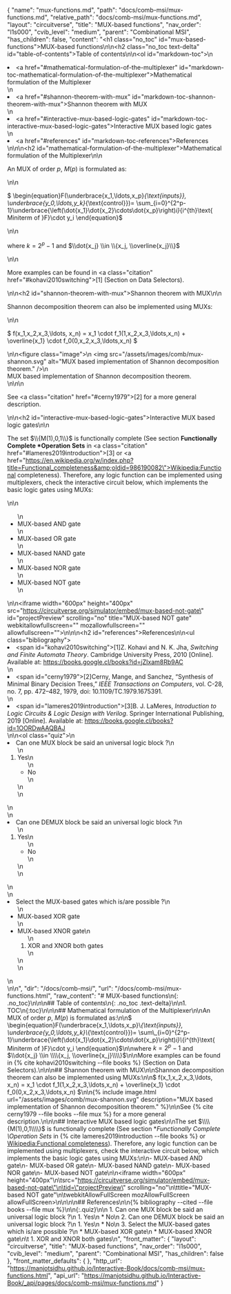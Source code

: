 {
  "name": "mux-functions.md",
  "path": "docs/comb-msi/mux-functions.md",
  "relative_path": "docs/comb-msi/mux-functions.md",
  "layout": "circuitverse",
  "title": "MUX-based functions",
  "nav_order": "l1s000",
  "cvib_level": "medium",
  "parent": "Combinational MSI",
  "has_children": false,
  "content": "<h1 class=\"no_toc\" id=\"mux-based-functions\">MUX-based functions</h1>\n\n<h2 class=\"no_toc text-delta\" id=\"table-of-contents\">Table of contents</h2>\n\n<ol id=\"markdown-toc\">\n  <li><a href=\"#mathematical-formulation-of-the-multiplexer\" id=\"markdown-toc-mathematical-formulation-of-the-multiplexer\">Mathematical formulation of the Multiplexer</a></li>\n  <li><a href=\"#shannon-theorem-with-mux\" id=\"markdown-toc-shannon-theorem-with-mux\">Shannon theorem with MUX</a></li>\n  <li><a href=\"#interactive-mux-based-logic-gates\" id=\"markdown-toc-interactive-mux-based-logic-gates\">Interactive MUX based logic gates</a></li>\n  <li><a href=\"#references\" id=\"markdown-toc-references\">References</a></li>\n</ol>\n\n<h2 id=\"mathematical-formulation-of-the-multiplexer\">Mathematical formulation of the Multiplexer</h2>\n\n<p>An MUX of order $p$, $M(p)$ is formulated as:</p>\n\n<p>$ \\begin{equation}F(\\underbrace{x_1,\\ldots,x_p}_{\\text{inputs}}, \\underbrace{y_0,\\ldots,y_k}_{\\text{control}})= \\sum_{i=0}^{2^p-1}\\underbrace{\\left(\\dot{x_1}\\dot{x_2}\\cdots\\dot{x_p}\\right)_i}_{i^{th}\\text{ Miniterm of }F}\\cdot y_i \\end{equation}$</p>\n\n<p>where $k=2^p-1$ and $\\dot{x_j} \\in \\{x_j, \\overline{x_j}\\}$</p>\n\n<p>More examples can be found in <a class=\"citation\" href=\"#kohavi2010switching\">[1]</a> (Section on Data Selectors).</p>\n\n<h2 id=\"shannon-theorem-with-mux\">Shannon theorem with MUX</h2>\n\n<p>Shannon decomposition theorem can also be implemented using MUXs:</p>\n\n<p>$ f(x_1,x_2,x_3,\\ldots, x_n) = x_1 \\cdot f_1(1,x_2,x_3,\\ldots,x_n) + \\overline{x_1} \\cdot f_0(0,x_2,x_3,\\ldots,x_n) $</p>\n\n<figure class=\"image\">\n  <img src=\"/assets/images/comb/mux-shannon.svg\" alt=\"MUX based implementation of Shannon decomposition theorem.\" />\n  <figcaption>MUX based implementation of Shannon decomposition theorem.</figcaption>\n</figure>\n\n<p>See <a class=\"citation\" href=\"#cerny1979\">[2]</a> for a more general description.</p>\n\n<h2 id=\"interactive-mux-based-logic-gates\">Interactive MUX based logic gates</h2>\n\n<p>The set $\\{M(1),0,1\\}$ is functionally complete (See section <strong>Functionally Complete *Operation Sets</strong> in <a class=\"citation\" href=\"#lameres2019introduction\">[3]</a> or <a href=\"https://en.wikipedia.org/w/index.php?title=Functional_completeness&amp;oldid=986190082\">Wikipedia:Functional completeness</a>). Therefore, any logic function can be implemented using multiplexers, check the interactive circuit below, which implements the basic logic gates using MUXs:</p>\n\n<ul>\n  <li>MUX-based AND gate</li>\n  <li>MUX-based OR gate</li>\n  <li>MUX-based NAND gate</li>\n  <li>MUX-based NOR gate</li>\n  <li>MUX-based NOT gate</li>\n</ul>\n\n<iframe width=\"600px\" height=\"400px\" src=\"https://circuitverse.org/simulator/embed/mux-based-not-gate\" id=\"projectPreview\" scrolling=\"no\" title=\"MUX-based NOT gate\" webkitallowfullscreen=\"\" mozallowfullscreen=\"\" allowfullscreen=\"\">\n</iframe>\n\n<h2 id=\"references\">References</h2>\n\n<ul class=\"bibliography\"><li><span id=\"kohavi2010switching\">[1]Z. Kohavi and N. K. Jha, <i>Switching and Finite Automata Theory</i>. Cambridge University Press, 2010 [Online]. Available at: https://books.google.cl/books?id=jZIxam8Rb9AC</span></li>\n<li><span id=\"cerny1979\">[2]Cerny, Mange, and Sanchez, “Synthesis of Minimal Binary Decision Trees,” <i>IEEE Transactions on Computers</i>, vol. C-28, no. 7, pp. 472–482, 1979, doi: 10.1109/TC.1979.1675391. </span></li>\n<li><span id=\"lameres2019introduction\">[3]B. J. LaMeres, <i>Introduction to Logic Circuits &amp; Logic Design with Verilog</i>. Springer International Publishing, 2019 [Online]. Available at: https://books.google.cl/books?id=1OORDwAAQBAJ</span></li></ul>\n\n<ol class=\"quiz\">\n  <li>Can one MUX block be said an universal logic block ?\n    <ol>\n      <li>Yes\n        <ul>\n          <li>No</li>\n        </ul>\n      </li>\n    </ol>\n  </li>\n  <li>Can one DEMUX block be said an universal logic block ?\n    <ol>\n      <li>Yes\n        <ul>\n          <li>No</li>\n        </ul>\n      </li>\n    </ol>\n  </li>\n  <li>Select the MUX-based gates which is/are possible ?\n    <ul>\n      <li>MUX-based XOR gate</li>\n      <li>MUX-based XNOR gate\n        <ol>\n          <li>XOR and XNOR both gates</li>\n        </ol>\n      </li>\n    </ul>\n  </li>\n</ol>\n",
  "dir": "/docs/comb-msi/",
  "url": "/docs/comb-msi/mux-functions.html",
  "raw_content": "# MUX-based functions\n{: .no_toc}\n\n\n## Table of contents\n{: .no_toc .text-delta}\n\n1. TOC\n{:toc}\n\n\n## Mathematical formulation of the Multiplexer\n\nAn MUX of order $p$, $M(p)$ is formulated as:\n\n$ \\begin{equation}F(\\underbrace{x_1,\\ldots,x_p}\\_{\\text{inputs}}, \\underbrace{y_0,\\ldots,y_k}\\_{\\text{control}})= \\sum\\_{i=0}^{2^p-1}\\underbrace{\\left(\\dot{x_1}\\dot{x_2}\\cdots\\dot{x_p}\\right)_i}\\_{i^{th}\\text{ Miniterm of }F}\\cdot y_i \\end{equation}$\n\nwhere $k=2^p-1$ and $\\dot{x_j} \\in \\\\{x_j, \\overline{x_j}\\\\}$\n\nMore examples can be found in {% cite kohavi2010switching --file books %} (Section on Data Selectors).\n\n\n## Shannon theorem with MUX\n\nShannon decomposition theorem can also be implemented using MUXs:\n\n$ f(x_1,x_2,x_3,\\ldots, x_n) = x_1 \\cdot f_1(1,x_2,x_3,\\ldots,x_n) + \\overline{x_1} \\cdot f_0(0,x_2,x_3,\\ldots,x_n) $\n\n{% include image.html url=\"/assets/images/comb/mux-shannon.svg\" description=\"MUX based implementation of Shannon decomposition theorem.\" %}\n\nSee {% cite cerny1979 --file books --file mux %} for a more general description.\n\n\n## Interactive MUX based logic gates\n\nThe set $\\\\{M(1),0,1\\\\}$ is functionally complete (See section **Functionally Complete \\*Operation Sets** in {% cite lameres2019introduction --file books %} or [Wikipedia:Functional completeness](https://en.wikipedia.org/w/index.php?title=Functional_completeness&oldid=986190082)). Therefore, any logic function can be implemented using multiplexers, check the interactive circuit below, which implements the basic logic gates using MUXs:\n\n-   MUX-based AND gate\n-   MUX-based OR gate\n-   MUX-based NAND gate\n-   MUX-based NOR gate\n-   MUX-based NOT gate\n\n<iframe width=\"600px\" height=\"400px\"\n\tsrc=\"https://circuitverse.org/simulator/embed/mux-based-not-gate\"\n\tid=\"projectPreview\" scrolling=\"no\"\n\ttitle=\"MUX-based NOT gate\"\n\twebkitAllowFullScreen mozAllowFullScreen allowFullScreen>\n</iframe>\n\n\n## References\n\n{% bibliography --cited --file books --file mux %}\n\n{:.quiz}\n\n  1. Can one MUX block be said an universal logic block ?\n     1. Yes\n     * No\n  2. Can one DEMUX block be said an universal logic block ?\n     1. Yes\n     * No\n  3. Select the MUX-based gates which is/are possible ?\n     * MUX-based XOR gate\n     * MUX-based XNOR gate\n\t 1. XOR and XNOR both gates\n",
  "front_matter": {
    "layout": "circuitverse",
    "title": "MUX-based functions",
    "nav_order": "l1s000",
    "cvib_level": "medium",
    "parent": "Combinational MSI",
    "has_children": false
  },
  "front_matter_defaults": {
  },
  "http_url": "https://manjotsidhu.github.io/Interactive-Book/docs/comb-msi/mux-functions.html",
  "api_url": "https://manjotsidhu.github.io/Interactive-Book/_api/pages/docs/comb-msi/mux-functions.md"
}